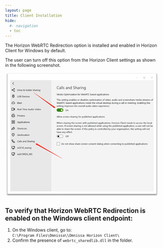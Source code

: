 ```yaml
---
layout: page
title: Client Installation
hide:
  #- navigation
  - toc
---
```


The Horizon WebRTC Redirection option is installed and enabled in Horizon Client for Windows by default.

The user can turn off this option from the Horizon Client settings as shown in the following screenshot.

![](images/client-settings.png)

## To verify that Horizon WebRTC Redirection is enabled on the Windows client endpoint:
1. On the Windows client, go to:  
   `C:\Program Files\Omnissa\\Omnissa Horizon Client\`
2. Confirm the presence of `webrtc_sharedlib.dll` in the folder.


